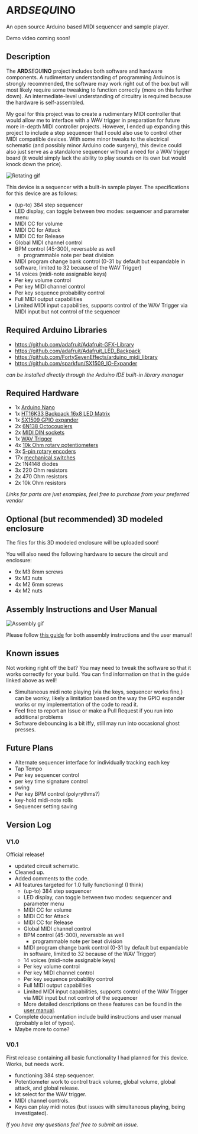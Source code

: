 # ARD*SEQU*INO

An open source Arduino based MIDI sequencer and sample player.

Demo video coming soon!

## Description

The **ARD***SEQU***INO** project includes both software and hardware components. A rudimentary understanding of programming Arduinos is strongly recommended, the software may work right out of the box but will most likely require some tweaking to function correctly (more on this further down). An intermediate-level understanding of circuitry is required because the hardware is self-assembled.

My goal for this project was to create a rudimentary MIDI controller that would allow me to interface with a WAV trigger in preparation for future more in-depth MIDI controller projects. However, I ended up expanding this project to include a step sequencer that I could also use to control other MIDI compatible devices. With some minor tweaks to the electrical schematic (and possibly minor Arduino code surgery), this device could also just serve as a standalone sequencer without a need for a WAV trigger board (it would simply lack the ability to play sounds on its own but would knock down the price).

![Rotating gif](assets/Gifs/rotate_flat.gif)

This device is a sequencer with a built-in sample player. The specifications for this device are as follows:
- (up-to) 384 step sequencer
- LED display, can toggle between two modes: sequencer and parameter menu
- MIDI CC for volume
- MIDI CC for Attack
- MIDI CC for Release
- Global MIDI channel control
- BPM control (45-300), reversable as well
  - programmable note per beat division
- MIDI program change bank control (0-31 by default but expandable in software, limited to 32 because of the WAV Trigger)
- 14 voices (midi-note assignable keys)
- Per key volume control
- Per key MIDI channel control
- Per key sequence probability control
- Full MIDI output capabilities
- Limited MIDI input capabilities, supports control of the WAV Trigger via MIDI input but not control of the sequencer

## Required Arduino Libraries

- https://github.com/adafruit/Adafruit-GFX-Library
- https://github.com/adafruit/Adafruit_LED_Backpack
- https://github.com/FortySevenEffects/arduino_midi_library
- https://github.com/sparkfun/SX1509_IO-Expander

*can be installed directly through the Arduino IDE built-in library manager*

## Required Hardware

- 1x [Arduino Nano](https://store.arduino.cc/products/arduino-nano/)
- 1x [HT16K33 Backpack 16x8 LED Matrix](https://www.adafruit.com/product/2044)
- 1x [SX1509 GPIO expander](https://www.sparkfun.com/products/13601)
- 2x [6N138 Octocouplers](https://www.amazon.com/gp/product/B09C8T7V6V)
- 2x [MIDI DIN sockets](https://www.amazon.com/gp/product/B01GBT9RC0)
- 1x [WAV Trigger](https://www.robertsonics.com/wav-trigger/)
- 4x [10k Ohm rotary potentiometers](https://www.amazon.com/gp/product/B00MCK7JMS)
- 3x [5-pin rotary encoders](https://www.amazon.com/gp/product/B07DM2YMT4)
- 17x [mechanical switches](https://www.amazon.com/gp/product/B0BXZXZX74)
- 2x 1N4148 diodes
- 3x 220 Ohm resistors
- 2x 470 Ohm resistors
- 2x 10k Ohm resistors

*Links for parts are just examples, feel free to purchase from your preferred vendor*

## Optional (but recommended) 3D modeled enclosure

The files for this 3D modeled enclosure will be uploaded soon!

You will also need the following hardware to secure the circuit and enclosure:
- 9x M3 8mm screws
- 9x M3 nuts
- 4x M2 6mm screws
- 4x M2 nuts

## Assembly Instructions and User Manual

![Assembly gif](assets/Gifs/ardsequino_explode.gif)

Please follow [this guide](./UserManual.md) for both assembly instructions and the user manual!

## Known issues

Not working right off the bat? You may need to tweak the software so that it works correctly for your build. You can find information on that in the guide linked above as well!

- Simultaneous midi note playing (via the keys, sequencer works fine,) can be wonky; likely a limitation based on the way the GPIO expander works or my implementation of the code to read it.
- Feel free to report an Issue or make a Pull Request if you run into additional problems
- Software debouncing is a bit iffy, still may run into occasional ghost presses.

## Future Plans

- Alternate sequencer interface for individually tracking each key
- Tap Tempo
- Per key sequencer control
- per key time signature control
- swing
- Per key BPM control (polyrythms?)
- key-hold midi-note rolls
- Sequencer setting saving

## Version Log

### V1.0

Official release!
- updated circuit schematic.
- Cleaned up.
- Added comments to the code.
- All features targeted for 1.0 fully functioning! (I think)
  - (up-to) 384 step sequencer
  - LED display, can toggle between two modes: sequencer and parameter menu
  - MIDI CC for volume
  - MIDI CC for Attack
  - MIDI CC for Release
  - Global MIDI channel control
  - BPM control (45-300), reversable as well
    - programmable note per beat division
  - MIDI program change bank control (0-31 by default but expandable in software, limited to 32 because of the WAV Trigger)
  - 14 voices (midi-note assignable keys)
  - Per key volume control
  - Per key MIDI channel control
  - Per key sequence probability control
  - Full MIDI output capabilities
  - Limited MIDI input capabilities, supports control of the WAV Trigger via MIDI input but not control of the sequencer
  - More detailed descriptions on these features can be found in the [user manual](./UserManual.md).
- Complete documentation include build instructions and user manual (probably a lot of typos).
- Maybe more to come?

### V0.1

First release containing all basic functionality I had planned for this device. Works, but needs work.
- functioning 384 step sequencer.
- Potentiometer work to control track volume, global volume, global attack, and global release.
- kit select for the WAV trigger.
- MIDI channel controls.
- Keys can play midi notes (but issues with simultaneous playing, being investigated).

*If you have any questions feel free to submit an issue.*